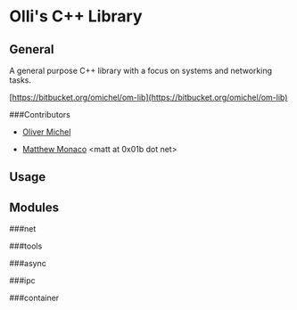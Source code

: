Olli's C++ Library
==================

General
-------

A general purpose C++ library with a focus on systems and networking tasks.

[https://bitbucket.org/omichel/om-lib](https://bitbucket.org/omichel/om-lib)


###Contributors

* [Oliver Michel](http://ngn.cs.colorado/~oliver)
 <oliver dot michel at editum dot de>

* [Matthew Monaco](http://ngn.cs.colorado/~matt)
 <matt at 0x01b dot net>

Usage
-----



Modules
-------

###net

###tools

###async

###ipc

###container
